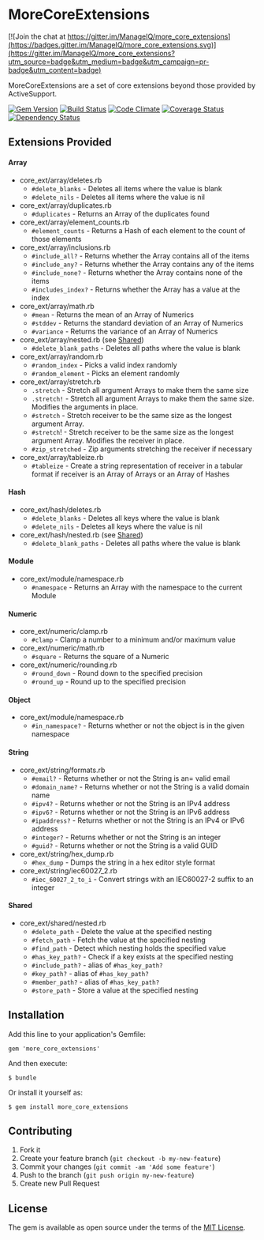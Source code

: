 # MoreCoreExtensions

[![Join the chat at https://gitter.im/ManageIQ/more_core_extensions](https://badges.gitter.im/ManageIQ/more_core_extensions.svg)](https://gitter.im/ManageIQ/more_core_extensions?utm_source=badge&utm_medium=badge&utm_campaign=pr-badge&utm_content=badge)

MoreCoreExtensions are a set of core extensions beyond those provided by ActiveSupport.

[![Gem Version](https://badge.fury.io/rb/more_core_extensions.svg)](http://badge.fury.io/rb/more_core_extensions)
[![Build Status](https://travis-ci.org/ManageIQ/more_core_extensions.svg?branch=master)](https://travis-ci.org/ManageIQ/more_core_extensions)
[![Code Climate](http://img.shields.io/codeclimate/github/ManageIQ/more_core_extensions.svg)](https://codeclimate.com/github/ManageIQ/more_core_extensions)
[![Coverage Status](http://img.shields.io/coveralls/ManageIQ/more_core_extensions.svg)](https://coveralls.io/r/ManageIQ/more_core_extensions)
[![Dependency Status](https://gemnasium.com/ManageIQ/more_core_extensions.svg)](https://gemnasium.com/ManageIQ/more_core_extensions)

## Extensions Provided

#### Array

* core_ext/array/deletes.rb
  * `#delete_blanks` - Deletes all items where the value is blank
  * `#delete_nils` - Deletes all items where the value is nil
* core_ext/array/duplicates.rb
  * `#duplicates` - Returns an Array of the duplicates found
* core_ext/array/element_counts.rb
  * `#element_counts` - Returns a Hash of each element to the count of those elements
* core_ext/array/inclusions.rb
  * `#include_all?` - Returns whether the Array contains all of the items
  * `#include_any?` - Returns whether the Array contains any of the items
  * `#include_none?` - Returns whether the Array contains none of the items
  * `#includes_index?` - Returns whether the Array has a value at the index
* core_ext/array/math.rb
  * `#mean` -  Returns the mean of an Array of Numerics
  * `#stddev` - Returns the standard deviation of an Array of Numerics
  * `#variance` - Returns the variance of an Array of Numerics
* core_ext/array/nested.rb (see [Shared](#shared))
  * `#delete_blank_paths` - Deletes all paths where the value is blank
* core_ext/array/random.rb
  * `#random_index` - Picks a valid index randomly
  * `#random_element` - Picks an element randomly
* core_ext/array/stretch.rb
  * `.stretch` - Stretch all argument Arrays to make them the same size
  * `.stretch!` - Stretch all argument Arrays to make them the same size. Modifies the arguments in place.
  * `#stretch` - Stretch receiver to be the same size as the longest argument Array.
  * `#stretch`! - Stretch receiver to be the same size as the longest argument Array.  Modifies the receiver in place.
  * `#zip_stretched` - Zip arguments stretching the receiver if necessary
* core_ext/array/tableize.rb
  * `#tableize` - Create a string representation of receiver in a tabular format if receiver is an Array of Arrays or an Array of Hashes

#### Hash

* core_ext/hash/deletes.rb
  * `#delete_blanks` - Deletes all keys where the value is blank
  * `#delete_nils` - Deletes all keys where the value is nil
* core_ext/hash/nested.rb (see [Shared](#shared))
  * `#delete_blank_paths` - Deletes all paths where the value is blank

#### Module

* core_ext/module/namespace.rb
  * `#namespace` - Returns an Array with the namespace to the current Module

#### Numeric

* core_ext/numeric/clamp.rb
  * `#clamp` - Clamp a number to a minimum and/or maximum value
* core_ext/numeric/math.rb
  * `#square` - Returns the square of a Numeric
* core_ext/numeric/rounding.rb
  * `#round_down` - Round down to the specified precision
  * `#round_up` - Round up to the specified precision

#### Object

* core_ext/module/namespace.rb
  * `#in_namespace?` - Returns whether or not the object is in the given namespace

#### String

* core_ext/string/formats.rb
  * `#email?` - Returns whether or not the String is an= valid email
  * `#domain_name?` - Returns whether or not the String is a valid domain name
  * `#ipv4?` - Returns whether or not the String is an IPv4 address
  * `#ipv6?` - Returns whether or not the String is an IPv6 address
  * `#ipaddress?` - Returns whether or not the String is an IPv4 or IPv6 address
  * `#integer?` - Returns whether or not the String is an integer
  * `#guid?` - Returns whether or not the String is a valid GUID
* core_ext/string/hex_dump.rb
  * `#hex_dump` - Dumps the string in a hex editor style format
* core_ext/string/iec60027_2.rb
  * `#iec_60027_2_to_i` - Convert strings with an IEC60027-2 suffix to an integer

#### Shared

* core_ext/shared/nested.rb
  * `#delete_path` - Delete the value at the specified nesting
  * `#fetch_path` - Fetch the value at the specified nesting
  * `#find_path` - Detect which nesting holds the specified value
  * `#has_key_path?` - Check if a key exists at the specified nesting
  * `#include_path?` - alias of `#has_key_path?`
  * `#key_path?` - alias of `#has_key_path?`
  * `#member_path?` - alias of `#has_key_path?`
  * `#store_path` - Store a value at the specified nesting

## Installation

Add this line to your application's Gemfile:

    gem 'more_core_extensions'

And then execute:

    $ bundle

Or install it yourself as:

    $ gem install more_core_extensions

## Contributing

1. Fork it
2. Create your feature branch (`git checkout -b my-new-feature`)
3. Commit your changes (`git commit -am 'Add some feature'`)
4. Push to the branch (`git push origin my-new-feature`)
5. Create new Pull Request

## License

The gem is available as open source under the terms of the [MIT License](http://opensource.org/licenses/MIT).
